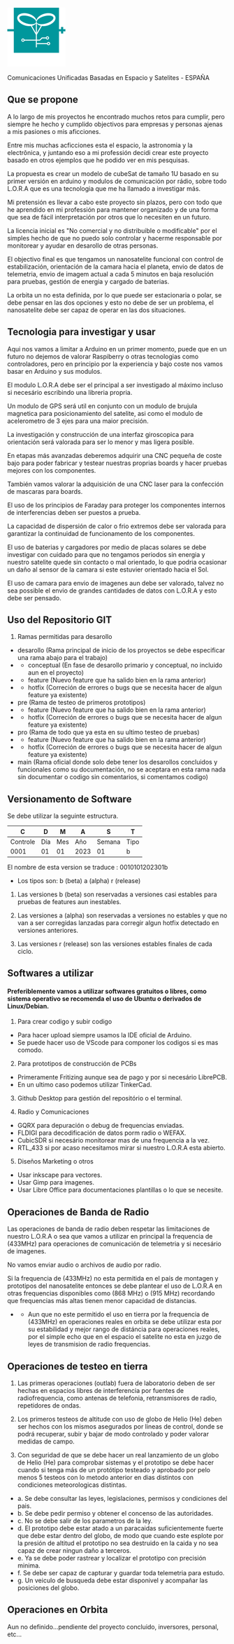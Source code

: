 
![Screenshot](https://github.com/davidsnege/CUBES/blob/main/img/blanco.png?raw=true)

Comunicaciones Unificadas Basadas en Espacio y Satelites - ESPAÑA 

## Que se propone

A lo largo de mis proyectos he encontrado muchos retos para cumplir, pero siempre he hecho y cumplido objectivos para empresas y personas ajenas a mis pasiones o mis aficciones.

Entre mis muchas acficciones esta el espacio, la astronomia y la electrônica, y juntando eso a mi professión decidi crear este proyecto basado en otros ejemplos que he podido ver en mis pesquisas.

La propuesta es crear un modelo de cubeSat de tamaño 1U basado en su primer versión en arduino y modulos de comunicación por rádio, sobre todo L.O.R.A que es una tecnologia que me ha llamado a investigar más.

Mi pretensión es llevar a cabo este proyecto sin plazos, pero con todo que he aprendido en mi professión para mantener organizado y de una forma que sea de fácil interpretación por otros que lo necesiten en un futuro.

La licencia inicial es "No comercial y no distribuible o modificable" por el simples hecho de que no puedo solo controlar y hacerme responsable por monitorear y ayudar en desarollo de otras personas.

El objectivo final es que tengamos un nanosatelite funcional con control de estabilización, orientación de la camara hacia el planeta, envio de datos de telemetria, envio de imagem actual a cada 5 minutos en baja resolución para pruebas, gestión de energia y cargado de baterias.

La orbita un no esta definida, por lo que puede ser estacionaria o polar, se debe pensar en las dos opciones y esto no debe de ser un problema, el nanosatelite debe ser capaz de operar en las dos situaciones.

## Tecnologia para investigar y usar

Aqui nos vamos a limitar a Arduino en un primer momento, puede que en un futuro no dejemos de valorar Raspiberry o otras tecnologias como controladores, pero en principio por la experiencia y bajo coste nos vamos basar en Arduino y sus modulos.

El modulo L.O.R.A debe ser el principal a ser investigado al máximo incluso si necesário escribindo una libreria propria. 

Un modulo de GPS será util en conjunto con un modulo de brujula magnetica para posicionamiento del satelite, asi como el modulo de acelerometro de 3 ejes para una maior precisión.

La investigación y construcción de una interfaz giroscopica para orientación será valorada para ser lo menor y mas ligera posible.

En etapas más avanzadas deberemos adquirir una CNC pequeña de coste bajo para poder fabricar y testear nuestras proprias boards y hacer pruebas mejores con los componentes.

También vamos valorar la adquisición de una CNC laser para la confección de mascaras para boards.

El uso de los principios de Faraday para proteger los componentes internos de interferencias deben ser puestos a prueba.

La capacidad de dispersión de calor o frio extremos debe ser valorada para garantizar la continuidad de funcionamento de los componentes.

El uso de baterias y cargadores por medio de placas solares se debe investigar con cuidado para que no tengamos periodos sin energia y nuestro satelite quede sin contacto o mal orientado, lo que podria ocasionar un daño al sensor de la camara si este estuvier orientado hacia el Sol.

El uso de camara para envio de imagenes aun debe ser valorado, talvez no sea possible el envio de grandes cantidades de datos con L.O.R.A y esto debe ser pensado.

## Uso del Repositorio GIT

1. Ramas permitidas para desarollo
- desarollo (Rama principal de inicio de los proyectos se debe especificar una rama abajo para el trabajo)
- - conceptual (En fase de desarollo primario y conceptual, no incluido aun en el proyecto)
- - feature (Nuevo feature que ha salido bien en la rama anterior)
- - hotfix (Correción de errores o bugs que se necesita hacer de algun feature ya existente)
- pre (Rama de testeo de primeros prototipos)
- - feature (Nuevo feature que ha salido bien en la rama anterior)
- - hotfix (Correción de errores o bugs que se necesita hacer de algun feature ya existente)
- pro (Rama de todo que ya esta en su ultimo testeo de pruebas)
- - feature (Nuevo feature que ha salido bien en la rama anterior)
- - hotfix (Correción de errores o bugs que se necesita hacer de algun feature ya existente)
- main (Rama oficial donde solo debe tener los desarollos concluidos y funcionales como su documentación, no se aceptara en esta rama nada sin documentar o codigo sin comentarios, si comentamos codigo)

## Versionamento de Software

Se debe utilizar la seguinte estructura.

| C | D | M | A | S | T |
| - | - | - | - | - | - |
| Controle | Día   | Mes | Año | Semana | Tipo |
| 0001 | 01 | 01 | 2023 | 01 | b |

El nombre de esta version se traduce : 0010101202301b

- Los tipos son: b (beta) a (alpha) r (release) 

1. Las versiones b (beta) son reservadas a versiones casi estables para pruebas de features aun inestables.

2. Las versiones a (alpha) son reservadas a versiones no estables y que no van a ser corregidas lanzadas para corregir algun hotfix detectado en versiones anteriores.

3. Las versiones r (release) son las versiones estables finales de cada ciclo.

## Softwares a utilizar

#### Preferiblemente vamos a utilizar softwares gratuitos o libres, como sistema operativo se recomenda el uso de Ubuntu o derivados de Linux/Debian.

1. Para crear codigo y subir codigo
- Para hacer upload siempre usamos la IDE oficial de Arduino.
- Se puede hacer uso de VScode para componer los codigos si es mas comodo.

2. Para prototipos de construcción de PCBs
- Primeramente Fritizing aunque sea de pago y por si necesário LibrePCB.
- En un ultimo caso podemos utilizar TinkerCad.

3. Github Desktop para gestión del repositório o el terminal.

4. Radio y Comunicaciones
- GQRX para depuración o debug de frequencias enviadas.
- FLDIGI para decodificación de datos porm radio o WEFAX.
- CubicSDR si necesário monitorear mas de una frequencia a la vez.
- RTL_433 si por acaso necesitamos mirar si nuestro L.O.R.A esta abierto.

5. Diseños Marketing o otros
- Usar inkscape para vectores.
- Usar Gimp para imagenes.
- Usar Libre Office para documentaciones plantillas o lo que se necesite.

## Operaciones de Banda de Radio

Las operaciones de banda de radio deben respetar las limitaciones de nuestro L.O.R.A o sea que vamos a utilizar en principal la frequencia de (433MHz) para operaciones de comunicación de telemetria y si necesário de imagenes.

No vamos enviar audio o archivos de audio por radio.

Si la frequencia de (433MHz) no esta permitida en el país de montagen y prototipos del nanosatelite entonces se debe plantear el uso de L.O.R.A en otras frequencias disponibles como (868 MHz) o (915 MHz) recordando que frequencias más altas tienen menor capacidad de distancias.

- - Aun que no este permitido el uso en tierra por la frequencia de (433MHz) en operaciones reales en orbita se debe utilizar esta por su estabilidad y mejor rango de distáncia para operaciones reales, por el simple echo que en el espacio el satelite no esta en juzgo de leyes de transmision de radio frequencias.

## Operaciones de testeo en tierra

1. Las primeras operaciones (outlab) fuera de laboratorio deben de ser hechas en espacios libres de interferencia por fuentes de radiofrequencia, como antenas de telefonia, retransmisores de radio, repetidores de ondas.

2. Los primeros testeos de altitude con uso de globo de Helio (He) deben ser hechos con los mismos asegurados por lineas de control, donde se podrá recuperar, subir y bajar de modo controlado y poder valorar medidas de campo.

3. Con seguridad de que se debe hacer un real lanzamiento de un globo de Helio (He) para comprobar sistemas y el prototipo se debe hacer cuando si tenga más de un protótipo testeado y aprobado por pelo menos 5 testeos con lo metodo anterior en dias distintos con condiciones meteorologicas distintas.

- a. Se debe consultar las leyes, legislaciones, permisos y condiciones del pais.
- b. Se debe pedir permiso y obtener el concenso de las autoridades.
- c. No se debe salir de los parametros de la ley.
- d. El prototipo debe estar atado a un paracaidas suficientemente fuerte que debe estar dentro del globo, de modo que cuando este esplote por la presión de altitud el prototipo no sea destruido en la caida y no sea capaz de crear ningun daño a terceros.
- e. Ya se debe poder rastrear y localizar el prototipo con precisión minima.
- f. Se debe ser capaz de capturar y guardar toda telemetria para estudo.
- g. Un veiculo de busqueda debe estar disponivel y acompañar las posiciones del globo.

## Operaciones en Orbita

Aun no definido...pendiente del proyecto concluido, inversores, personal, etc...
